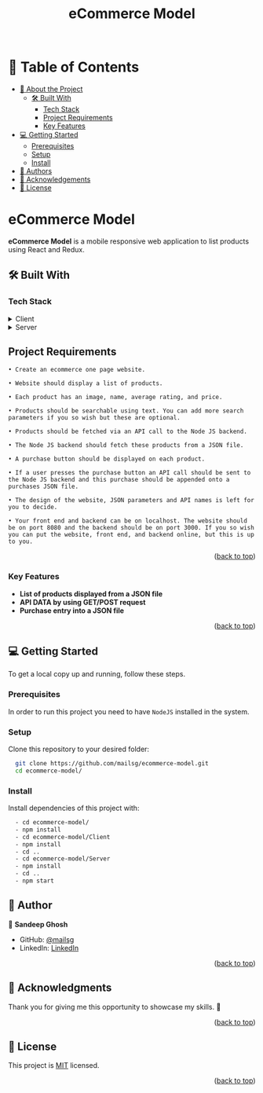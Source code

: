 <div align="center">
  
  <h1><b>eCommerce Model</b></h1>

</div><br />

<!-- TABLE OF CONTENTS -->

# 📗 Table of Contents <a name="readme-top"></a>

- [📖 About the Project](#about-project)
  - [🛠 Built With](#built-with)
    - [Tech Stack](#tech-stack)
    - [Project Requirements](#requirements)
    - [Key Features](#key-features)
- [💻 Getting Started](#getting-started)
  - [Prerequisites](#prerequisites)
  - [Setup](#setup)
  - [Install](#install)
- [👥 Authors](#authors)
- [🙏 Acknowledgements](#acknowledgements)
- [📝 License](#license)

<!-- PROJECT DESCRIPTION -->

# eCommerce Model <a name="about-project"></a>

**eCommerce Model** is a mobile responsive web application to list products using React and Redux.

## 🛠 Built With <a name="built-with"></a>

### Tech Stack <a name="tech-stack"></a>

<details>
  <summary>Client</summary>
  <ul>
    <li><a href="https://reactjs.org/">ReactJS</a></li>
  </ul>
</details>

<details>
  <summary>Server</summary>
  <ul>
    <li><a href="https://nodejs.org">NodeJS</a></li>
  </ul>
</details>

## Project Requirements <a name="requirements"></a>

```
• Create an ecommerce one page website.

• Website should display a list of products.

• Each product has an image, name, average rating, and price.

• Products should be searchable using text. You can add more search parameters if you so wish but these are optional.

• Products should be fetched via an API call to the Node JS backend.

• The Node JS backend should fetch these products from a JSON file.

• A purchase button should be displayed on each product.

• If a user presses the purchase button an API call should be sent to the Node JS backend and this purchase should be appended onto a purchases JSON file.

• The design of the website, JSON parameters and API names is left for you to decide.

• Your front end and backend can be on localhost. The website should be on port 8080 and the backend should be on port 3000. If you so wish you can put the website, front end, and backend online, but this is up to you.
```

<p align="right">(<a href="#readme-top">back to top</a>)</p>

<!-- Features -->

### Key Features <a name="key-features"></a>

- **List of products displayed from a JSON file**
- **API DATA by using GET/POST request**
- **Purchase entry into a JSON file**

<p align="right">(<a href="#readme-top">back to top</a>)</p>

<!-- GETTING STARTED -->

## 💻 Getting Started <a name="getting-started"></a>

To get a local copy up and running, follow these steps.

### Prerequisites

In order to run this project you need to have `NodeJS` installed in the system.

### Setup

Clone this repository to your desired folder:

```sh
  git clone https://github.com/mailsg/ecommerce-model.git
  cd ecommerce-model/
```

### Install

Install dependencies of this project with:

```sh
  - cd ecommerce-model/
  - npm install
  - cd ecommerce-model/Client
  - npm install
  - cd ..
  - cd ecommerce-model/Server
  - npm install
  - cd ..
  - npm start 
```

<!-- AUTHOR -->

## 👥 Author <a name="authors"></a>


👤 **Sandeep Ghosh**

- GitHub: [@mailsg](https://github.com/mailsg)
- LinkedIn: [LinkedIn](https://www.linkedin.com/in/sandeep0912/)

<p align="right">(<a href="#readme-top">back to top</a>)</p>

<!-- ACKNOWLEDGEMENTS -->

## 🙏 Acknowledgments <a name="acknowledgements"></a>

Thank you for giving me this opportunity to showcase my skills. 🙏

<p align="right">(<a href="#readme-top">back to top</a>)</p>

<!-- LICENSE -->

## 📝 License <a name="license"></a>

This project is [MIT](./LICENSE) licensed.

<p align="right">(<a href="#readme-top">back to top</a>)</p>
